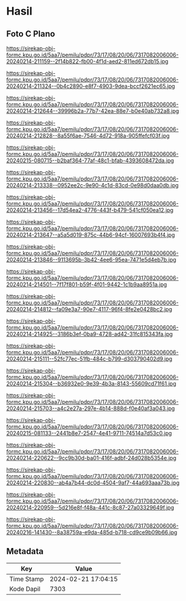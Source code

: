 # Hasil

## Foto C Plano

https://sirekap-obj-formc.kpu.go.id/5aa7/pemilu/pdpr/73/17/08/20/06/7317082006006-20240214-211159--2f14b822-fb00-4f1d-aed2-811ed672db15.jpg

https://sirekap-obj-formc.kpu.go.id/5aa7/pemilu/pdpr/73/17/08/20/06/7317082006006-20240214-211324--0b4c2890-e8f7-4903-9dea-bccf2621ec65.jpg

https://sirekap-obj-formc.kpu.go.id/5aa7/pemilu/pdpr/73/17/08/20/06/7317082006006-20240214-212644--39996b2a-77b7-42ea-88e7-b0e40ab732a8.jpg

https://sirekap-obj-formc.kpu.go.id/5aa7/pemilu/pdpr/73/17/08/20/06/7317082006006-20240214-212828--8a55f6ae-7546-4d72-918a-905ffefcf03f.jpg

https://sirekap-obj-formc.kpu.go.id/5aa7/pemilu/pdpr/73/17/08/20/06/7317082006006-20240215-080715--b2baf364-77af-48c1-bfab-4393608472da.jpg

https://sirekap-obj-formc.kpu.go.id/5aa7/pemilu/pdpr/73/17/08/20/06/7317082006006-20240214-213338--0952ee2c-9e90-4c1d-83cd-0e98d0daa0db.jpg

https://sirekap-obj-formc.kpu.go.id/5aa7/pemilu/pdpr/73/17/08/20/06/7317082006006-20240214-213456--17d54ea2-4776-443f-b479-541cf050ea12.jpg

https://sirekap-obj-formc.kpu.go.id/5aa7/pemilu/pdpr/73/17/08/20/06/7317082006006-20240214-213647--a5a5d019-875c-44b6-94cf-16007693b4f4.jpg

https://sirekap-obj-formc.kpu.go.id/5aa7/pemilu/pdpr/73/17/08/20/06/7317082006006-20240214-213846--9113695b-3b42-4ee6-95ea-7471e5d4eb7b.jpg

https://sirekap-obj-formc.kpu.go.id/5aa7/pemilu/pdpr/73/17/08/20/06/7317082006006-20240214-214501--7f17f801-b59f-4f01-9442-1c1b9aa8951a.jpg

https://sirekap-obj-formc.kpu.go.id/5aa7/pemilu/pdpr/73/17/08/20/06/7317082006006-20240214-214812--fa09e3a7-90e7-4117-96f4-8fe2e0428bc2.jpg

https://sirekap-obj-formc.kpu.go.id/5aa7/pemilu/pdpr/73/17/08/20/06/7317082006006-20240214-214925--3186b3ef-0ba9-4728-ad42-31fc815343fa.jpg

https://sirekap-obj-formc.kpu.go.id/5aa7/pemilu/pdpr/73/17/08/20/06/7317082006006-20240214-215111--52fc77ec-51fb-484c-b799-d303790402d9.jpg

https://sirekap-obj-formc.kpu.go.id/5aa7/pemilu/pdpr/73/17/08/20/06/7317082006006-20240214-215304--b36932e0-9e39-4b3a-8143-55609cd71f61.jpg

https://sirekap-obj-formc.kpu.go.id/5aa7/pemilu/pdpr/73/17/08/20/06/7317082006006-20240214-215703--a4c2e27a-297e-4b14-888d-f0e40af3a043.jpg

https://sirekap-obj-formc.kpu.go.id/5aa7/pemilu/pdpr/73/17/08/20/06/7317082006006-20240215-081133--2441b8e7-2547-4e41-9711-74514a7d53c0.jpg

https://sirekap-obj-formc.kpu.go.id/5aa7/pemilu/pdpr/73/17/08/20/06/7317082006006-20240214-220622--9cc9b30d-ba01-416f-adbf-24d028b5354e.jpg

https://sirekap-obj-formc.kpu.go.id/5aa7/pemilu/pdpr/73/17/08/20/06/7317082006006-20240214-220830--ab4a7b44-dc0d-4504-9af7-44a693aaa73b.jpg

https://sirekap-obj-formc.kpu.go.id/5aa7/pemilu/pdpr/73/17/08/20/06/7317082006006-20240214-220959--5d216e8f-f48a-441c-8c87-27a03329649f.jpg

https://sirekap-obj-formc.kpu.go.id/5aa7/pemilu/pdpr/73/17/08/20/06/7317082006006-20240216-141430--8a38759a-e9da-485d-b718-cd9ce9b09b66.jpg


## Metadata

| Key        | Value               |
| ---------- | ------------------- |
| Time Stamp | 2024-02-21 17:04:15 |
| Kode Dapil | 7303                |



